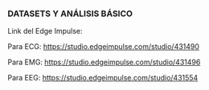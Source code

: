 ###  DATASETS Y ANÁLISIS BÁSICO

Link del Edge Impulse:

Para ECG: https://studio.edgeimpulse.com/studio/431490

Para EMG: https://studio.edgeimpulse.com/studio/431496

Para EEG: https://studio.edgeimpulse.com/studio/431554
